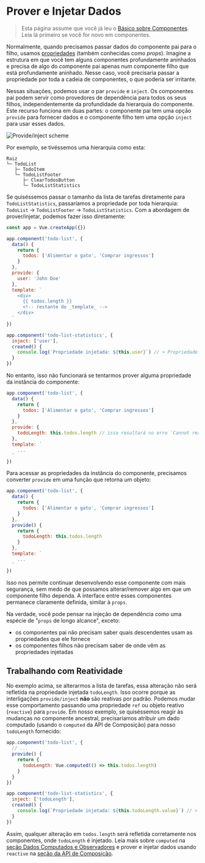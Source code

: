 # Prover e Injetar Dados

> Esta página assume que você já leu o [Básico sobre Componentes](component-basics.md). Leia lá primeiro se você for novo em componentes.

Normalmente, quando precisamos passar dados do componente pai para o filho, usamos [propriedades](component-props.md) (também conhecidas como _props_). Imagine a estrutura em que você tem alguns componentes profundamente aninhados e precisa de algo do componente pai apenas num componente filho que está profundamente aninhado. Nesse caso, você precisaria passar a propriedade por toda a cadeia de componentes, o que poderia ser irritante.

Nessas situações, podemos usar o par `provide` e `inject`. Os componentes pai podem servir como provedores de dependência para todos os seus filhos, independentemente da profundidade da hierarquia do componente. Este recurso funciona em duas partes: o componente pai tem uma opção `provide` para fornecer dados e o componente filho tem uma opção `inject` para usar esses dados.

![Provide/inject scheme](/images/components_provide.png)

Por exemplo, se tivéssemos uma hierarquia como esta:

```
Raiz
└─ TodoList
   ├─ TodoItem
   └─ TodoListFooter
      ├─ ClearTodosButton
      └─ TodoListStatistics
```

Se quiséssemos passar o tamanho da lista de tarefas diretamente para `TodoListStatistics`, passaríamos a propriedade por toda hierarquia: `TodoList` -> `TodoListFooter` -> `TodoListStatistics`. Com a abordagem de prover/injetar, podemos fazer isso diretamente:

```js
const app = Vue.createApp({})

app.component('todo-list', {
  data() {
    return {
      todos: ['Alimentar o gato', 'Comprar ingressos']
    }
  },
  provide: {
    user: 'John Doe'
  },
  template: `
    <div>
      {{ todos.length }}
      <!-- restante do _template_ -->
    </div>
  `
})

app.component('todo-list-statistics', {
  inject: ['user'],
  created() {
    console.log(`Propriedade injetada: ${this.user}`) // > Propriedade injetada: John Doe
  }
})
```

No entanto, isso não funcionará se tentarmos prover alguma propriedade da instância do componente:

```js
app.component('todo-list', {
  data() {
    return {
      todos: ['Alimentar o gato', 'Comprar ingressos']
    }
  },
  provide: {
    todoLength: this.todos.length // isso resultará no erro `Cannot read property 'length' of undefined`
  },
  template: `
    ...
  `
})
```

Para acessar as propriedades da instância do componente, precisamos converter `provide` em uma função que retorna um objeto:

```js
app.component('todo-list', {
  data() {
    return {
      todos: ['Alimentar o gato', 'Comprar ingressos']
    }
  },
  provide() {
    return {
      todoLength: this.todos.length
    }
  },
  template: `
    ...
  `
})
```

Isso nos permite continuar desenvolvendo esse componente com mais segurança, sem medo de que possamos alterar/remover algo em que um componente filho dependa. A interface entre esses componentes permanece claramente definida, similar à `props`.

Na verdade, você pode pensar na injeção de dependência como uma espécie de "`props` de longo alcance", exceto:

- os componentes pai não precisam saber quais descendentes usam as propriedades que ele fornece
- os componentes filhos não precisam saber de onde vêm as propriedades injetadas

## Trabalhando com Reatividade

No exemplo acima, se alterarmos a lista de tarefas, essa alteração não será refletida na propriedade injetada `todoLength`. Isso ocorre porque as interligações `provide/inject` **não** são reativas por padrão. Podemos mudar esse comportamento passando uma propriedade `ref` ou objeto reativo (`reactive`) para `provide`. Em nosso exemplo, se quiséssemos reagir às mudanças no componente ancestral, precisaríamos atribuir um dado computado (usando o `computed` da API de Composição) para nosso `todoLength` fornecido:

```js
app.component('todo-list', {
  // ...
  provide() {
    return {
      todoLength: Vue.computed(() => this.todos.length)
    }
  }
})

app.component('todo-list-statistics', {
  inject: ['todoLength'],
  created() {
    console.log(`Propriedade injetada: ${this.todoLength.value}`) // > Propriedade injetada: 5
  }
})
```

Assim, qualquer alteração em `todos.length` será refletida corretamente nos componentes, onde `todoLength` é injetado. Leia mais sobre `computed` na [seção Dados Computados e Observadores](reactivity-computed-watchers.html#computed-values) e prover e injetar dados usando `reactive` na [seção da API de Composição](composition-api-provide-inject.html#injection-reactivity).
